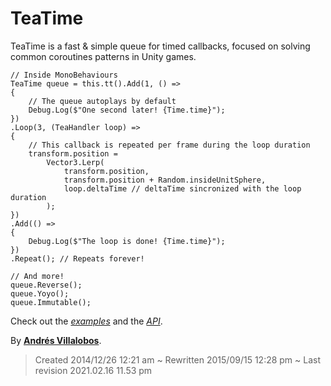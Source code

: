 # TeaTime

TeaTime is a fast & simple queue for timed callbacks, focused on solving common
coroutines patterns in Unity games.

    // Inside MonoBehaviours
    TeaTime queue = this.tt().Add(1, () =>
    {
        // The queue autoplays by default
        Debug.Log($"One second later! {Time.time}");
    })
    .Loop(3, (TeaHandler loop) =>
    {
        // This callback is repeated per frame during the loop duration
        transform.position =
            Vector3.Lerp(
                transform.position,
                transform.position + Random.insideUnitSphere,
                loop.deltaTime // deltaTime sincronized with the loop duration
            );
    })
    .Add(() =>
    {
        Debug.Log($"The loop is done! {Time.time}");
    })
    .Repeat(); // Repeats forever!

    // And more!
    queue.Reverse();
    queue.Yoyo();
    queue.Immutable();

Check out the _[examples](https://github.com/alvivar/TeaTime/tree/master/Examples)_ and the _[API](https://github.com/alvivar/TeaTime/tree/master/API.md)_.

By **[Andrés Villalobos](https://twitter.com/matnesis)**.

> Created 2014/12/26 12:21 am ~ Rewritten 2015/09/15 12:28 pm ~ Last revision 2021.02.16 11.53 pm
